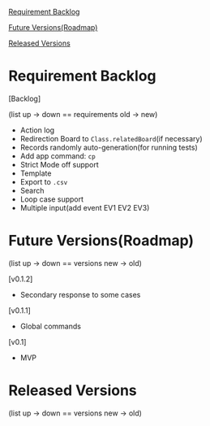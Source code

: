 [Requirement Backlog](#requirement-backlog)

[Future Versions(Roadmap)](#future-versionsroadmap)

[Released Versions](#released-versions)

# Requirement Backlog

[Backlog]

(list up -> down == requirements old -> new)
- Action log
- Redirection Board to `Class.relatedBoard`(if necessary)
- Records randomly auto-generation(for running tests)
- Add app command: `cp`
- Strict Mode off support
- Template
- Export to `.csv`
- Search
- Loop case support
- Multiple input(add event EV1 EV2 EV3)



# Future Versions(Roadmap)

(list up -> down == versions new -> old)

[v0.1.2]
- Secondary response to some cases

[v0.1.1]
- Global commands

[v0.1]
- MVP

# Released Versions

(list up -> down == versions new -> old)
